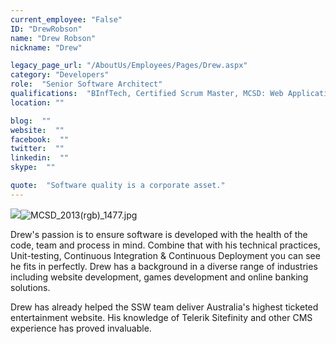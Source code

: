 ```yaml
---
current_employee: "False"
ID: "DrewRobson"
name: "Drew Robson"
nickname: "Drew"

legacy_page_url: "/AboutUs/Employees/Pages/Drew.aspx"
category: "Developers"
role:  "Senior Software Architect"
qualifications:  "BInfTech, Certified Scrum Master, MCSD: Web Applications"
location: ""

blog:  ""
website:  ""
facebook:  ""
twitter:  ""
linkedin:  ""
skype:  ""

quote:  "Software quality is a corporate asset."
---
```


​![](/AboutUs/Employees/PublishingImages/csm.png)![MCSD_2013(rgb)_1477.jpg](/AboutUs/Employees/PublishingImages/MCSD_2013(rgb)_1477.jpg) 

Drew's passion is to ensure software is developed with the health of the code, team and process in mind. Combine that with his technical practices, Unit-testing, Continuous Integration & Continuous Deployment you can see he fits in perfectly. Drew has a background in a diverse range of industries including website development, games development and online banking solutions.

<div class="ms-rteStyle-Normal">

Drew has already helped the SSW team deliver Australia's highest ticketed entertainment website. His knowledge of Telerik Sitefinity and other CMS experience has proved invaluable.
</div>